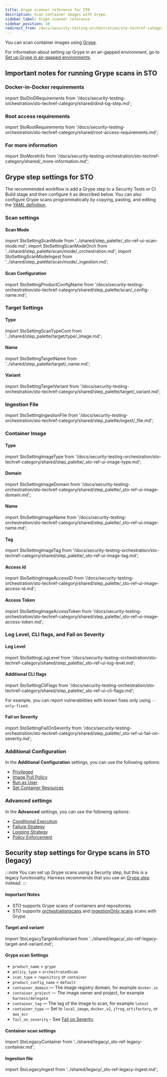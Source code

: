 ```yaml
---
title: Grype scanner reference for STO
description: Scan container images with Grype.
sidebar_label: Grype scanner reference
sidebar_position: 10
redirect_from: /docs/security-testing-orchestration/sto-techref-category/grype/grype-scanner-reference
---
```


You can scan container images using [Grype](https://github.com/anchore/grype).

For information about setting up Grype in an air-gapped environment, go to [Set up Grype in air-gapped environments](/docs/security-testing-orchestration/sto-techref-category/grype/grype-setup-in-airgapped.md).


## Important notes for running Grype scans in STO


### Docker-in-Docker requirements


import StoDinDRequirements from '/docs/security-testing-orchestration/sto-techref-category/shared/dind-bg-step.md';


<StoDinDRequirements />


### Root access requirements


import StoRootRequirements from '/docs/security-testing-orchestration/sto-techref-category/shared/root-access-requirements.md';


<StoRootRequirements />

### For more information


import StoMoreInfo from '/docs/security-testing-orchestration/sto-techref-category/shared/_more-information.md';


<StoMoreInfo />


## Grype step settings for STO

The recommended workflow is add a Grype step to a Security Tests or CI Build stage and then configure it as described below. You can also configure Grype scans programmatically by copying, pasting, and editing the [YAML definition](#yaml-configuration). 



<!--
<details>
<summary>Scanner Template</summary>

![](static/step-palette-00.png)

</details>

-->

### Scan settings


<a name="scan-mode"></a>

#### Scan Mode


import StoSettingScanMode from '../shared/step_palette/_sto-ref-ui-scan-mode.md';
import StoSettingScanModeOrch from '../shared/step_palette/scan/mode/_orchestration.md';
import StoSettingScanModeIngest from '../shared/step_palette/scan/mode/_ingestion.md';


<!-- StoSettingScanMode / -->
<StoSettingScanModeOrch />
<StoSettingScanModeIngest />


#### Scan Configuration


import StoSettingProductConfigName from '/docs/security-testing-orchestration/sto-techref-category/shared/step_palette/scan/_config-name.md';


<StoSettingProductConfigName />


### Target Settings

<a name="target-type"></a>

#### Type


import StoSettingScanTypeCont from '../shared/step_palette/target/type/_image.md';


<StoSettingScanTypeCont />


#### Name 

import StoSettingTargetName from '../shared/step_palette/target/_name.md';

<StoSettingTargetName />

<a name="target-variant"></a>

#### Variant


import StoSettingTargetVariant from '/docs/security-testing-orchestration/sto-techref-category/shared/step_palette/target/_variant.md';



<StoSettingTargetVariant  />


### Ingestion File


import StoSettingIngestionFile from '/docs/security-testing-orchestration/sto-techref-category/shared/step_palette/ingest/_file.md';



<StoSettingIngestionFile  />

### Container Image 


<!-- ============================================================================= -->
<a name="container-type"></a>

#### Type  


import StoSettingImageType from '/docs/security-testing-orchestration/sto-techref-category/shared/step_palette/_sto-ref-ui-image-type.md';


<StoSettingImageType />

<!-- ============================================================================= -->
<a name="container-domain"></a>

#### Domain 



import StoSettingImageDomain from '/docs/security-testing-orchestration/sto-techref-category/shared/step_palette/_sto-ref-ui-image-domain.md';


<StoSettingImageDomain />

<!-- ============================================================================= -->
<a name="container-name"></a>

#### Name


import StoSettingImageName from '/docs/security-testing-orchestration/sto-techref-category/shared/step_palette/_sto-ref-ui-image-name.md';


<StoSettingImageName />

<!-- ============================================================================= -->
<a name="container-tag"></a>

#### Tag


import StoSettingImageTag from '/docs/security-testing-orchestration/sto-techref-category/shared/step_palette/_sto-ref-ui-image-tag.md';


<StoSettingImageTag />

<!-- ============================================================================= -->
<a name="container-access-id"></a>

#### Access Id


import StoSettingImageAccessID from '/docs/security-testing-orchestration/sto-techref-category/shared/step_palette/_sto-ref-ui-image-access-id.md';


<StoSettingImageAccessID />

<!-- ============================================================================= -->
<a name="container-access-token"></a>

#### Access Token 


import StoSettingImageAccessToken from '/docs/security-testing-orchestration/sto-techref-category/shared/step_palette/_sto-ref-ui-image-access-token.md';


<StoSettingImageAccessToken />


### Log Level, CLI flags, and Fail on Severity

<a name="log-level"></a>

#### Log Level


import StoSettingLogLevel from '/docs/security-testing-orchestration/sto-techref-category/shared/step_palette/_sto-ref-ui-log-level.md';


<StoSettingLogLevel />

<a name="cli-flags"></a>

#### Additional CLI flags


import StoSettingCliFlags from '/docs/security-testing-orchestration/sto-techref-category/shared/step_palette/_sto-ref-ui-cli-flags.md';


<StoSettingCliFlags />

For example, you can report vulnerabilities with known fixes only using `--only-fixed`.

<a name="fail-on-severity"></a>


#### Fail on Severity


import StoSettingFailOnSeverity from '/docs/security-testing-orchestration/sto-techref-category/shared/step_palette/_sto-ref-ui-fail-on-severity.md';

<StoSettingFailOnSeverity />

<!-- 

### Settings

You can add a `tool_args` setting to run the [grype scanner](https://github.com/anchore/grype) with specific command-line arguments. For example, you can report vulnerabilities with known fixes only using `--only-fixed`: `tool_args` = `--only-fixed`.

-->

### Additional Configuration

In the **Additional Configuration** settings, you can use the following options:

* [Privileged](/docs/continuous-integration/use-ci/manage-dependencies/background-step-settings#privileged)
* [Image Pull Policy](/docs/continuous-integration/use-ci/manage-dependencies/background-step-settings#image-pull-policy)
* [Run as User](/docs/continuous-integration/use-ci/manage-dependencies/background-step-settings#run-as-user)
* [Set Container Resources](/docs/continuous-integration/use-ci/manage-dependencies/background-step-settings#set-container-resources)


### Advanced settings

In the **Advanced** settings, you can use the following options:

* [Conditional Execution](/docs/platform/pipelines/w_pipeline-steps-reference/step-skip-condition-settings)
* [Failure Strategy](/docs/platform/pipelines/w_pipeline-steps-reference/step-failure-strategy-settings)
* [Looping Strategy](/docs/platform/pipelines/looping-strategies/looping-strategies-matrix-repeat-and-parallelism)
* [Policy Enforcement](/docs/platform/governance/Policy-as-code/harness-governance-overview)

 
## Security step settings for Grype scans in STO (legacy)
 
:::note
You can set up Grype scans using a Security step, but this is a legacy functionality. Harness recommends that you use an [Grype step](#grype-step-settings-for-sto) instead.
:::


#### Important Notes

* STO supports Grype scans of containers and repositories.
* STO supports [orchestrationscans](/docs/security-testing-orchestration/use-sto/orchestrate-and-ingest/run-an-orchestrated-scan-in-sto.md) and [ingestionOnly scans](/docs/security-testing-orchestration/use-sto/orchestrate-and-ingest/ingest-scan-results-into-an-sto-pipeline.md) scans  with Grype. 

#### Target and variant


import StoLegacyTargetAndVariant  from '../shared/legacy/_sto-ref-legacy-target-and-variant.md';


<StoLegacyTargetAndVariant />

#### Grype scan Settings

* `product_name` = `grype`
* `policy_type` = `orchestratedScan`
* `scan_type` = `repository` or `container`
* `product_config_name` = `default`
* `container_domain` — The image registry domain, for example `docker.io`
* `container_project` — The image owner and project, for example `harness/delegate`
* `container_tag` — The tag of the image to scan, for example `latest`
* `container_type` — Set to `local_image`, `docker_v2`, `jfrog_artifactory`, or `aws_ecr`  
* `fail_on_severity` - See [Fail on Severity](#fail-on-severity).

<!-- 
The following settings are also required, depending on the container type:
+ if `container_type` = `docker_v2`
	- `container_access_id`: Username
	- `container_access_token`: Password/token 
+ if `container_type` = `aws_ecr`
	- `container_access_id`: Username
	- `container_access_token`: Password/token 
	- `container_region`: Image registry AWS region
+ if `container_type` = `jfrog_artifactory`
	- `container_access_id`: Username
	- `container_access_token`: Password/token

-->

#### Container scan settings


import StoLegacyContainer from '../shared/legacy/_sto-ref-legacy-container.md';


<StoLegacyContainer />

#### Ingestion file


import StoLegacyIngest from '../shared/legacy/_sto-ref-legacy-ingest.md';


<StoLegacyIngest />

